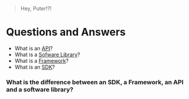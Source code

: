 > Hey, Puter!?!

# Questions and Answers 

* What is an [API](definitions/API.md)?
* What is a [Sofware Library](definitions/software-libary.md)?
* What is a [Framework](definitions/framework.md)?
* What is an [SDK](definitions/sdk.md)?


### What is the difference between an SDK, a Framework, an API and a software library?